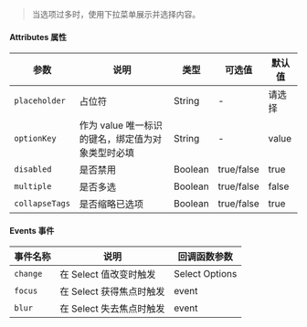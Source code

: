 > 当选项过多时，使用下拉菜单展示并选择内容。

#### Attributes 属性

参数 | 说明 | 类型 | 可选值 | 默认值
--- | --- | --- | --- | ---
`placeholder` | 占位符 | String | - | 请选择
`optionKey` | 作为 value 唯一标识的键名，绑定值为对象类型时必填 | String | - | value
`disabled` | 是否禁用 | Boolean | true/false | true
`multiple` | 是否多选 | Boolean | true/false | false
`collapseTags` | 是否缩略已选项 | Boolean | true/false | true

#### Events 事件

事件名称 | 说明 | 回调函数参数
--- | --- | --- | 
`change` | 在 Select 值改变时触发 | Select Options
`focus` | 在 Select 获得焦点时触发 | event
`blur` | 在 Select 失去焦点时触发 | event